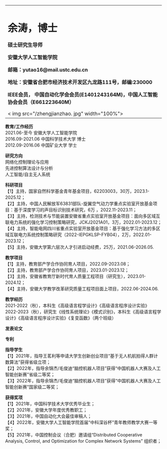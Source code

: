 <table border='0'>
	<tr>
   <td width="75%">
<h1>余涛，博士</h1>
<p><b>硕士研究生导师</b></p >
<p><b>安徽大学人工智能学院</b></p >
<p><b>邮箱：yutao16@mail.ustc.edu.cn</b></p>
<p><b>地址：安徽省合肥市经济技术开发区九龙路111号，邮编:230000</b></p>
<p><b>IEEE会员， 中国自动化学会会员(E1401243164M)，中国人工智能协会会员（E661223640M）</b></p>   	   
</td›
‹td width="25%">
< img src="/zhengjianzhao. jpg" width="100%">
</td>
</tr>
</table>

 **教育/工作经历**  
 2021.06-至今      安徽大学人工智能学院   
 2016.09-2021.06  中国科学技术大学  博士  
 2012.09-2016.06  中国矿业大学  学士

**研究方向**      
 网络化控制理论与应用  
 先进控制算法设计与分析  
 人工智能/自主无人系统
 
**科研项目**     
 【1】主持，国家自然科学基金青年基金项目，62203003，30万，2023.1-2025.12；     
 【2】主持，中国人民解放军63831部队-旋翼空气动力学重点实验室开放基金项目：基于深度学习的声目标识别技术研究，6万 ，2022.11-2023.11；   
 【3】主持，检测技术与节能装置安徽省重点实验室开放基金项目：面向多区域互联电力系统的强化学习控制策略研究，JCKJ2021A01，3万，2022.01-2023.12；   
 【4】主持，智能电网四川省重点实验室开放基金项目：基于强化学习方法的多区域互联电力系统控制策略研究（2022-IEPGKLSP-FYB04），2万，2022.01-2023.12；    
 【5】主持，安徽大学第六层次人才引进启动经费，25万，2021.06-2026.05.

**教学项目**  
【1】主持，教育部产学合作协同育人项目，2022.09-2023.08；   
【2】主持，教育部产学合作协同育人项目，2023.01-2023.12；   
【3】主持，安徽省教育厅新时代育人质量工程项目（研究生），2023.01-2024.12；  
【4】主持，安徽大学教学改革研究质量工程项目面上项目，2022.06-2024.06.

**教学经历**  
2021-2022（秋），本科生《高级语言程学设计》《高级语言程序设计实验》   
2022-2023（秋），研究生《线性系统理论》《模式识别》，本科生《高级语言程学设计》《高级语言程序设计实验》《复变函数》（两个班级）  

**发表论文**

**专利**

**指导学生**    
【1】2021年，指导王茗利等申请大学生创新创业项目“基于无人机航拍得人群计数算法”获得省级立项；  
【2】2022年，指导余锦杰/毛俊迪“脑控机器人项目”获得“中国机器人大赛及人工智能创新赛”省级二等奖；     
【3】2022年，指导余锦杰/毛俊迪“脑控机器人项目”获得“中国机器人大赛及人工智能创新赛”国家级二等奖；  

**获得奖项**   
【1】2021年，中国科学技术大学优秀毕业生；   
【2】2021年，安徽大学年度优秀教职工；  
【3】2021年，中国自动化大会最佳审稿人；   
【4】2022年，安徽大学人工智能学院首届“中科深谷杯”青年教师教学大赛一等奖；   
【5】2021年，中国控制会议（合肥）邀请组“Distributed Cooperative Analysis, Control, and Optimization for Complex Network Systems” 组织者；   
